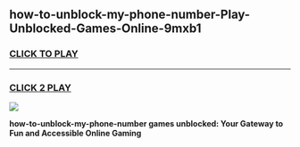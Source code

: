 
## how-to-unblock-my-phone-number-Play-Unblocked-Games-Online-9mxb1
<h3>
<a href="https://premium76.site?title=how-to-unblock-my-phone-number&ref=25A">CLICK TO PLAY</a></h3>
<hr>

<h3>
<a href="https://premium76.site?title=how-to-unblock-my-phone-number&ref=25A">CLICK 2 PLAY</a>
  
</h3>

<a href="https://premium76.site?title=how-to-unblock-my-phone-number&ref=25A"><img src="https://clearcache.store/games.png"></a>


**how-to-unblock-my-phone-number games unblocked: Your Gateway to Fun and Accessible Online Gaming**
